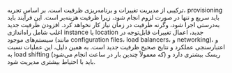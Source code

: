 ترکیبی از مدیریت تغییرات و برنامه‌ریزی ظرفیت است. بر اساس تجربه، provisioning باید سریع و تنها در صورت لزوم انجام شود، زیرا ظرفیت هزینه‌بر است. این فرآیند باید به‌درستی اجرا شود، وگرنه ظرفیت در زمان نیاز کار نخواهد کرد. افزودن ظرفیت جدید اغلب شامل راه‌اندازی instance یا location جدید، اعمال تغییرات قابل‌توجه در سیستم‌های موجود (مانند configuration files، load balancers، و networking)، و اعتبارسنجی عملکرد و نتایج صحیح ظرفیت جدید است. به همین دلیل، این عملیات نسبت به load shifting (که معمولاً چندین بار در ساعت انجام می‌شود) ریسک بیشتری دارد و باید با احتیاط بیشتری مدیریت شود.